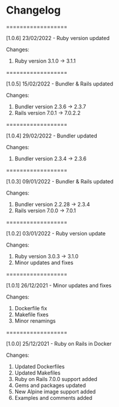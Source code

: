 
# Changelog

==================

[1.0.6] 23/02/2022 - Ruby version updated

Changes:
1. Ruby version 3.1.0 -> 3.1.1

==================

[1.0.5] 15/02/2022 - Bundler & Rails updated

Changes:
1. Bundler version 2.3.6 -> 2.3.7
2. Rails version 7.0.1 -> 7.0.2.2

==================

[1.0.4] 29/02/2022 - Bundler updated

Changes:
1. Bundler version 2.3.4 -> 2.3.6

==================

[1.0.3] 09/01/2022 - Bundler & Rails updated

Changes:
1. Bundler version 2.2.28 -> 2.3.4
2. Rails version 7.0.0 -> 7.0.1

==================

[1.0.2] 03/01/2022 - Ruby version update

Changes:
1. Ruby version 3.0.3 -> 3.1.0
2. Minor updates and fixes

==================

[1.0.1] 26/12/2021 - Minor updates and fixes

Changes:
1. Dockerfile fix
2. Makefile fixes
3. Minor renamings

==================

[1.0.0] 25/12/2021 - Ruby on Rails in Docker

Changes:
1. Updated Dockerfiles
2. Updated Makefiles
3. Ruby on Rails 7.0.0 support added
4. Gems and packages updated
5. New Alpine image support added
6. Examples and comments added
